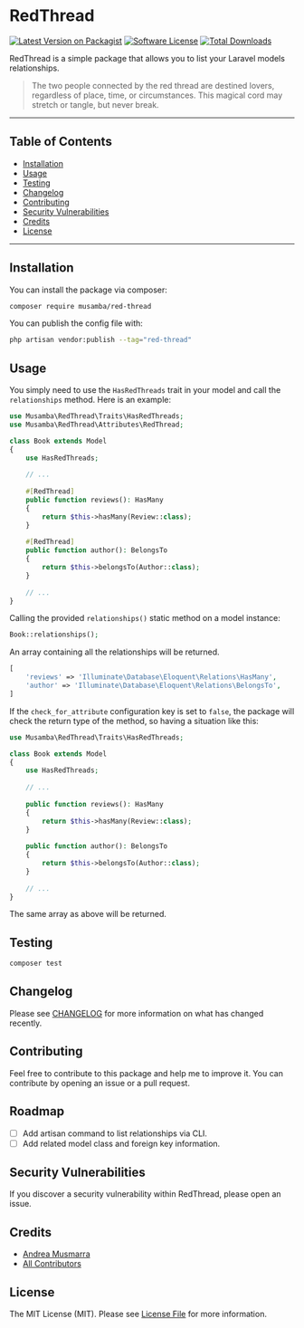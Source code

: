 # RedThread

[![Latest Version on Packagist](https://img.shields.io/packagist/v/musamba/red-thread.svg?style=flat-square)](https://packagist.org/packages/musamba/red-thread)
[![Software License](https://img.shields.io/badge/license-MIT-brightgreen.svg?style=flat-square)](LICENSE.md)
[![Total Downloads](https://img.shields.io/packagist/dt/musamba/red-thread.svg?style=flat-square)](https://packagist.org/packages/musamba/red-thread)

RedThread is a simple package that allows you to list your Laravel models relationships.

> The two people connected by the red thread are destined lovers, regardless of place, time, or circumstances. This
> magical cord may stretch or tangle, but never break.
* * *

## Table of Contents

<!-- TOC -->

* [Installation](#installation)
* [Usage](#usage)
* [Testing](#testing)
* [Changelog](#changelog)
* [Contributing](#contributing)
* [Security Vulnerabilities](#security-vulnerabilities)
* [Credits](#credits)
* [License](#license)

<!-- TOC -->
* * *
## Installation

You can install the package via composer:

```bash
composer require musamba/red-thread
```

You can publish the config file with:

```bash
php artisan vendor:publish --tag="red-thread"
```
## Usage

You simply need to use the `HasRedThreads` trait in your model and call the `relationships` method.
Here is an example:

```php
use Musamba\RedThread\Traits\HasRedThreads;
use Musamba\RedThread\Attributes\RedThread;

class Book extends Model
{
    use HasRedThreads;
    
    // ...
    
    #[RedThread]
    public function reviews(): HasMany
    {
        return $this->hasMany(Review::class);
    }
    
    #[RedThread]
    public function author(): BelongsTo
    {
        return $this->belongsTo(Author::class);
    }
    
    // ...
}
```

Calling the provided `relationships()` static method on a model instance:

```php
Book::relationships();
```

An array containing all the relationships will be returned.

```php
[
    'reviews' => 'Illuminate\Database\Eloquent\Relations\HasMany',
    'author' => 'Illuminate\Database\Eloquent\Relations\BelongsTo',
]
```

If the `check_for_attribute` configuration key is set to `false`, the package will check the return type of the method,
so having a situation like this:

```php
use Musamba\RedThread\Traits\HasRedThreads;

class Book extends Model
{
    use HasRedThreads;
    
    // ...
    
    public function reviews(): HasMany
    {
        return $this->hasMany(Review::class);
    }
    
    public function author(): BelongsTo
    {
        return $this->belongsTo(Author::class);
    }
    
    // ...
}
```

The same array as above will be returned.
## Testing

```bash
composer test
```

## Changelog

Please see [CHANGELOG](CHANGELOG.md) for more information on what has changed recently.

## Contributing

Feel free to contribute to this package and help me to improve it. You can contribute by opening an issue or a pull
request.

## Roadmap

- [ ] Add artisan command to list relationships via CLI.
- [ ] Add related model class and foreign key information.

## Security Vulnerabilities

If you discover a security vulnerability within RedThread, please open an issue.

## Credits

- [Andrea Musmarra](https://github.com/Musamba24)
- [All Contributors](../../contributors)

## License

The MIT License (MIT). Please see [License File](LICENSE.md) for more information.
